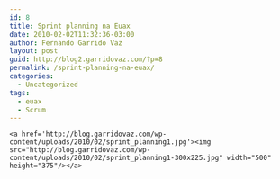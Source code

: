 ```yaml
---
id: 8
title: Sprint planning na Euax
date: 2010-02-02T11:32:36-03:00
author: Fernando Garrido Vaz
layout: post
guid: http://blog2.garridovaz.com/?p=8
permalink: /sprint-planning-na-euax/
categories:
  - Uncategorized
tags:
  - euax
  - Scrum
---
```

<!--:en-->

    <a href='http://blog.garridovaz.com/wp-content/uploads/2010/02/sprint_planning1.jpg'><img src="http://blog.garridovaz.com/wp-content/uploads/2010/02/sprint_planning1-300x225.jpg" width="500" height="375"/></a>
    

<!--:-->